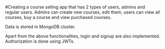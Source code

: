 #Creating a course selling app that has 2 types of users, admins and regular users. Admins can create new courses, edit them, users can view all courses, buy a course and view purchased courses.

Data is stored in MongoDB cluster.

Apart from the above functionalities, login and signup are also implemented. Authorization is done using JWTs.
